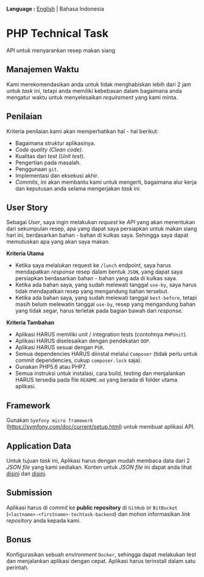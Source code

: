 __Language :__ [English](README.md) | Bahasa Indonesia

# PHP Technical Task
API untuk menyarankan resep makan siang

## Manajemen Waktu
Kami merekomendasikan anda untuk tidak menghabiskan lebih dari 2 jam untuk *task* ini, tetapi anda memiliki kebebasan dalam bagaimana anda mengatur waktu untuk menyelesaikan *requirement* yang kami minta.

## Penilaian
Kriteria penilaian kami akan memperhatikan hal - hal berikut:
- Bagaimana struktur aplikasinya. 
- *Code quality (Clean code)*.
- Kualitas dari *test* (*Unit test*).
- Pengertian pada masalah.
- Penggunaan `git`.
- Implementasi dan eksekusi akhir.
- *Commits*, ini akan membantu kami untuk mengerti, bagaimana alur kerja dan keputusan anda selama mengerjakan *task* ini.

## User Story
Sebagai *User*, saya ingin melakukan *request* ke *API* yang akan menentukan dari sekumpulan resep, apa yang dapat saya persiapkan untuk makan siang hari ini, berdasarkan bahan - bahan di kulkas saya. Sehingga saya dapat memutuskan apa yang akan saya makan.

__Kriteria Utama__
- Ketika saya melalukan request ke `/lunch` endpoint, saya harus mendapatkan *response* resep dalam bentuk `JSON`, yang dapat saya persiapkan berdasarkan bahan - bahan yang ada di kulkas saya.
- Ketika ada bahan saya, yang sudah melewati tanggal `use-by`, saya harus tidak mendapatkan resep yang mengandung bahan tersebut.
- Ketika ada bahan saya, yang sudah melewati tanggal `best-before`, tetapi masih belum melewatin tanggal `use-by`, resep yang mengandung bahan yang tidak segar, harus terletak pada bagian bawah dari *response*.

__Kriteria Tambahan__
- Aplikasi HARUS memiliki unit / integration tests (contohnya `PHPUnit`).
- Aplikasi HARUS diselesaikan dengan pendekatan `OOP`.
- Aplikasi HARUS sesuai dengan `PSR`.
- Semua dependencies HARUS diinstal melalui `Composer` (tidak perlu untuk commit dependencies, cukup `composer.lock` saja).
- Gunakan PHP5.6 atau PHP7.
- Semua instruksi untuk instalasi, cara build, testing dan menjalankan HARUS tersedia pada file `README.md` yang berada di folder utama aplikasi.

## Framework
Gunakan `Symfony micro framework` (https://symfony.com/doc/current/setup.html) untuk membuat aplikasi API.

## Application Data
Untuk tujuan *task* ini, Aplikasi harus dengan mudah membaca data dari 2 *JSON file* yang kami sediakan. Konten untuk *JSON file* ini dapat anda lihat [disini](src/App/Ingredient/data.json) dan [disini](src/App/Recipe/data.json).
 
## Submission
Aplikasi harus di *commit* ke __public repository__ di `GitHub` or `BitBucket` (`<lastname>-<firstname>-techtask-backend`) dan mohon informasikan *link repository* anda kepada kami.

## Bonus
Konfigurasikan sebuah *environment* `Docker`, sehingga dapat melakukan test dan menjalankan aplikasi dengan cepat. Aplikasi harus terinstall dalam satu perintah.
